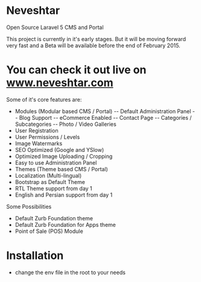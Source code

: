 # Neveshtar
Open Source Laravel 5 CMS and Portal

This project is currently in it's early stages. But it will be moving forward very fast and a Beta will be available before the end of February 2015.

# You can check it out live on www.neveshtar.com

Some of it's core features are:

- Modules (Modular based CMS / Portal)
	-- Default Administration Panel
	-- Blog Support
	-- eCommerce Enabled
	-- Contact Page
	-- Categories / Subcategories
	-- Photo / Video Galleries
- User Registration
- User Permissions / Levels
- Image Watermarks
- SEO Optimized (Google and YSlow)
- Optimized Image Uploading / Cropping
- Easy to use Administration Panel
- Themes (Theme based CMS / Portal)
- Localization (Multi-lingual)
- Bootstrap as Default Theme
- RTL Theme support from day 1
- English and Persian support from day 1

Some Possibilities

- Default Zurb Foundation theme
- Default Zurb Foundation for Apps theme
- Point of Sale (POS) Module


# Installation

- change the env file in the root to your needs
